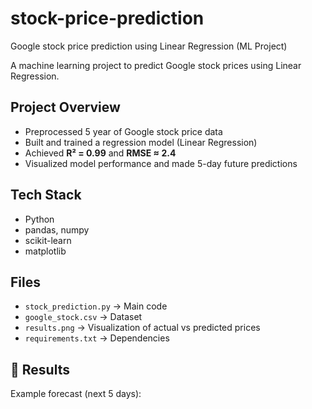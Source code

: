 # stock-price-prediction
Google stock price prediction using Linear Regression (ML Project)



A machine learning project to predict Google stock prices using Linear Regression.

## Project Overview
- Preprocessed 5 year of Google stock price data
- Built and trained a regression model (Linear Regression)
- Achieved **R² = 0.99** and **RMSE ≈ 2.4**
- Visualized model performance and made 5-day future predictions

## Tech Stack
- Python
- pandas, numpy
- scikit-learn
- matplotlib

## Files
- `stock_prediction.py` → Main code
- `google_stock.csv` → Dataset
- `results.png` → Visualization of actual vs predicted prices
- `requirements.txt` → Dependencies

## 🔮 Results
Example forecast (next 5 days):
